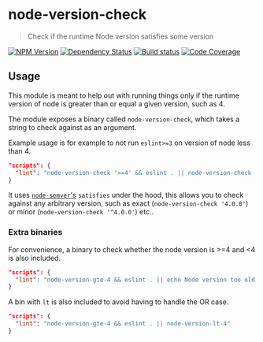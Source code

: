# node-version-check
> Check if the runtime Node version satisfies some version

[![NPM Version][npm-image]][npm-url]
[![Dependency Status][david-image]][david-url]
[![Build status][travis-image]][travis-url]
[![Code Coverage][codecov-image]][codecov-url]

## Usage

This module is meant to help out with running things only if the runtime version of node is greater than or equal a
given version, such as 4.

The module exposes a binary called `node-version-check`, which takes a string to check against as an argument.
 
Example usage is for example to not run `eslint>=3` on version of node less than 4.

```json
"scripts": {
  "lint": "node-version-check '>=4' && eslint . || node-version-check '<4'"
}
```

It uses [`node-semver`'s](https://github.com/npm/node-semver) `satisfies` under the hood, this allows you to check
against any arbitrary version, such as exact (`node-version-check '4.0.0'`) or minor (`node-version-check '^4.0.0'`)
etc..

### Extra binaries

For convenience, a binary to check whether the node version is >=4 and <4 is also included.

```json
"scripts": {
  "lint": "node-version-gte-4 && eslint . || echo Node version too old to run linting"
}
```

A bin with `lt` is also included to avoid having to handle the OR case.

```json
"scripts": {
  "lint": "node-version-gte-4 && eslint . || node-version-lt-4"
}
```

[npm-url]: https://npmjs.org/package/node-version-check
[npm-image]: https://img.shields.io/npm/v/node-version-check.svg
[travis-url]: https://travis-ci.org/SimenB/node-version-check
[travis-image]: https://img.shields.io/travis/SimenB/node-version-check/master.svg?maxAge=2592000
[codecov-url]: https://codecov.io/gh/SimenB/node-version-check
[codecov-image]: https://img.shields.io/codecov/c/github/SimenB/node-version-check/master.svg
[david-url]: https://david-dm.org/SimenB/node-version-check
[david-image]: https://img.shields.io/david/SimenB/node-version-check.svg
